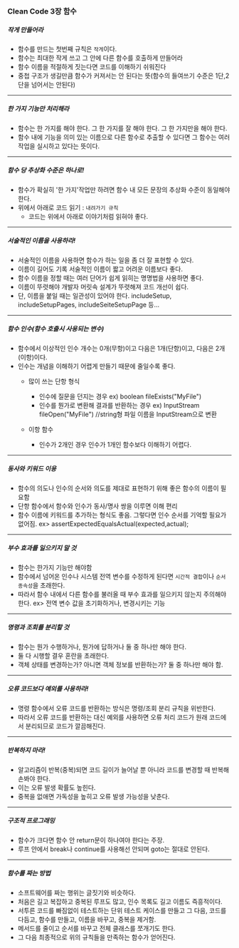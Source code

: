 ### Clean Code 3장 함수
##### 작게 만들어라
* 함수를 만드는 첫번째 규칙은 `작게`이다.
* 함수는 최대한 작게 쓰고 그 안에 다른 함수를 호출하게 만들어라
* 함수 이름을 적절하게 짓는다면 코드를 이해하기 쉬워진다
* 중첩 구조가 생길만큼 함수가 커져서는 안 된다는 뜻(함수의 들여쓰기 수준은 1단,2단을 넘어서는 안된다)
--------------------------------------

##### 한 가지 기능만 처리해라
* 함수는 한 가지를 해야 한다. 그 한 가지를 잘 해야 한다. 그 한 가지만을 해야 한다.
* 함수 내에 기능을 의미 있는 이름으로 다른 함수로 추출할 수 있다면 그 함수는 여러 작업을 실시하고 있다는 뜻이다.
--------------------------------------
##### 함수 당 추상화 수준은 하나로!
* 함수가 확실히 '한 가지'작업만 하려면 함수 내 모든 문장의 추상화 수준이 동일해야 한다.
* 위에서 아래로 코드 읽기 : `내려가기 규칙`
    * 코드는 위에서 아래로 이야기처럼 읽혀야 좋다.
--------------------------------------
##### 서술적인 이름을 사용하라!
* 서술적인 이름을 사용하면 함수가 하는 일을 좀 더 잘 표현할 수 있다.
* 이름이 길어도 기록 서술적인 이름이 짧고 어려운 이름보다 좋다.
* 함수 이름을 정할 때는 여러 단어가 쉽게 읽히는 명명법을 사용하면 좋다.
* 이름이 뚜렷해야 개발자 머릿속 설계가 뚜렷해져 코드 개선이 쉽다.
* 단, 이름을 붙일 때는 일관성이 있어야 한다. includeSetup, includeSetupPages, includeSeiteSetupPage 등...
--------------------------------------
##### 함수 인수(함수 호출시 사용되는 변수)
* 함수에서 이상적인 인수 개수는 0개(무항)이고 다음은 1개(단항)이고, 다음은 2개(이항)이다.
* 인수는 개념을 이해하기 어렵게 만들기 때문에 줄일수록 좋다.
    * 많이 쓰는 단항 형식
        * 인수에 질문을 던지는 경우 ex) boolean fileExists("MyFile")
        * 인수를 뭔가로 변환해 결과를 반환하는 경우 ex) InputStream fileOpen("MyFile") //string형 파일 이름을 InputStream으로 변환

    * 이항 함수
        * 인수가 2개인 경우 인수가 1개인 함수보다 이해하기 어렵다.
--------------------------------------
##### 동사와 키워드 이용
* 함수의 의도나 인수의 순서와 의도를 제대로 표현하기 위해 좋은 함수의 이름이 필요함
* 단항 함수에서 함수와 인수가 동사/명사 쌍을 이루면 이해 편리
* 함수 이름에 키워드를 추가하는 형식도 좋음. 그렇다면 인수 순서를 기억할 필요가 없어짐. ex> assertExpectedEqualsActual(expected,actual);
--------------------------------------
##### 부수 효과를 일으키지 말 것
* 함수는 한가지 기능만 해야함
* 함수에서 넘어온 인수나 시스템 전역 변수를 수정하게 된다면 `시간적 결합`이나 `순서 종속성`을 초래한다.
* 따라서 함수 내에서 다른 함수를 불러올 때 부수 효과를 일으키지 않는지 주의해야 한다. ex> 전역 변수 값을 초기화하거나, 변경시키는 기능
--------------------------------------
##### 명령과 조회를 분리할 것
* 함수는 뭔가 수행하거나, 뭔가에 답하거나 둘 중 하나만 해야 한다.
* 둘 다 시행할 결우 혼란을 초래한다.
* 객체 상태를 변경하는가? 아니면 객체 정보를 반환하는가? 둘 중 하나만 해야 함.
--------------------------------------
##### 오류 코드보다 예외를 사용하라!
* 명령 함수에서 오류 코드를 반환하는 방식은 명령/조회 분리 규칙을 위반한다.
* 따라서 오류 코드를 반환하는 대신 예외를 사용하면 오류 처리 코드가 원래 코드에서 분리되므로 코드가 깔끔해진다.
--------------------------------------
##### 반복하지 마라!
* 알고리즘이 반복(중복)되면 코드 길이가 늘어날 뿐 아니라 코드를 변경할 때 반복해 손봐야 한다.
* 이는 오류 발생 확률도 높힌다.
* 중복을 없애면 가독성을 높히고 오류 발생 가능성을 낮춘다.
--------------------------------------
##### 구조적 프로그래밍
* 함수가 크다면 함수 안 return문이 하나여야 한다는 주장.
* 루프 안에서 break나 continue를 사용해선 안되며 goto는 절대로 안된다.
--------------------------------------
##### 함수를 짜는 방법
* 소프트웨어를 짜는 행위는 글짓기와 비슷하다.
* 처음은 길고 복잡하고 중복된 루프도 많고, 인수 목록도 길고 이름도 즉흥적이다.
* 서투른 코드를 빠짐없이 테스트하는 단위 테스트 케이스를 만들고 그 다음, 코드를 다듬고, 함수를 만들고, 이름을 바꾸고, 중복을 제거함.
* 메서드를 줄이고 순서를 바꾸고 전체 클래스를 쪼개기도 한다.
* 그 다음 최종적으로 위의 규칙들을 만족하는 함수가 얻어진다.
